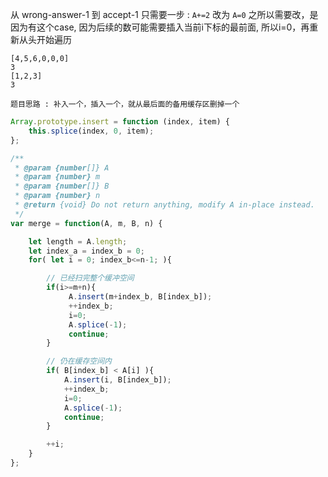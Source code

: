 从 wrong-answer-1 到 accept-1 只需要一步 : ```A+=2``` 改为 ```A=0```
之所以需要改，是因为有这个case, 因为后续的数可能需要插入当前i下标的最前面, 所以i=0，再重新从头开始遍历

```
[4,5,6,0,0,0]
3
[1,2,3]
3
```

```题目思路 : 补入一个，插入一个，就从最后面的备用缓存区删掉一个```


```js
Array.prototype.insert = function (index, item) {
    this.splice(index, 0, item);
};

/**
 * @param {number[]} A
 * @param {number} m
 * @param {number[]} B
 * @param {number} n
 * @return {void} Do not return anything, modify A in-place instead.
 */
var merge = function(A, m, B, n) {

    let length = A.length;
    let index_a = index_b = 0;
    for( let i = 0; index_b<=n-1; ){

        // 已经扫完整个缓冲空间
        if(i>=m+n){
             A.insert(m+index_b, B[index_b]);
             ++index_b;
             i=0;
             A.splice(-1);
             continue;
        }

        // 仍在缓存空间内
        if( B[index_b] < A[i] ){
            A.insert(i, B[index_b]);
            ++index_b;
            i=0;
            A.splice(-1);
            continue;
        }

        ++i;
    }
};
```